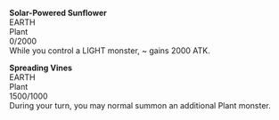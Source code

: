 **Solar-Powered Sunflower**  
EARTH  
Plant  
0/2000  
While you control a LIGHT monster, ~ gains 2000 ATK.

**Spreading Vines**  
EARTH  
Plant  
1500/1000  
During your turn, you may normal summon an additional Plant monster.
